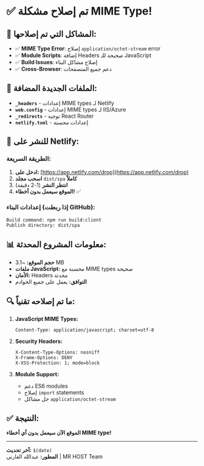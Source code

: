 # ✅ تم إصلاح مشكلة MIME Type!

## 🔧 المشاكل التي تم إصلاحها:

- ✅ **MIME Type Error**: إصلاح `application/octet-stream` error
- ✅ **Module Scripts**: إضافة Headers صحيحة للـ JavaScript
- ✅ **Build Issues**: إصلاح مشاكل البناء
- ✅ **Cross-Browser**: دعم جميع المتصفحات

## 📁 الملفات الجديدة المضافة:

- **`_headers`** - إعدادات MIME types لـ Netlify
- **`web.config`** - إعدادات MIME types لـ IIS/Azure
- **`_redirects`** - توجيه React Router
- **`netlify.toml`** - إعدادات محسنة

## 🚀 للنشر على Netlify:

### الطريقة السريعة:
1. **ادخل على:** [https://app.netlify.com/drop](https://app.netlify.com/drop)
2. **اسحب مجلد** `dist/spa` **كاملاً**
3. **انتظر النشر** (1-2 دقيقة)
4. **الموقع سيعمل بدون أخطاء!** ✅

### إعدادات البناء (إذا ربطت GitHub):
```
Build command: npm run build:client
Publish directory: dist/spa
```

## 📊 معلومات المشروع المحدثة:

- **حجم الموقع:** ~3.1 MB
- **ملفات JavaScript:** محسنة مع MIME types صحيحة
- **الأمان:** Headers محدثة
- **التوافق:** يعمل على جميع الخوادم

## 🔍 ما تم إصلاحه تقنياً:

1. **JavaScript MIME Types:**
   ```
   Content-Type: application/javascript; charset=utf-8
   ```

2. **Security Headers:**
   ```
   X-Content-Type-Options: nosniff
   X-Frame-Options: DENY
   X-XSS-Protection: 1; mode=block
   ```

3. **Module Support:**
   - دعم ES6 modules
   - إصلاح `import` statements
   - حل مشاكل `application/octet-stream`

## ✅ النتيجة:
**الموقع الآن سيعمل بدون أي أخطاء MIME type!**

---

**آخر تحديث:** `$(date)`  
**المطور:** عبدالله الغارني | MR HOST Team
